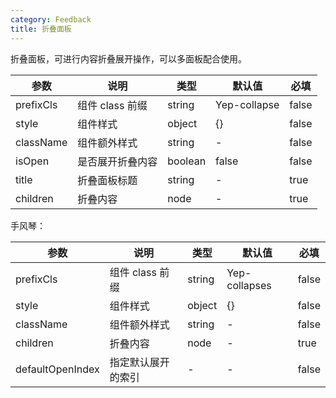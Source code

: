 ```yaml
---
category: Feedback
title: 折叠面板
---
```


折叠面板，可进行内容折叠展开操作，可以多面板配合使用。

<DEMO>

| 参数      | 说明             | 类型    | 默认值       | 必填  |
| --------- | ---------------- | ------- | ------------ | ----- |
| prefixCls | 组件 class 前缀  | string  | Yep-collapse | false |
| style     | 组件样式         | object  | {}           | false |
| className | 组件额外样式     | string  | -            | false |
| isOpen    | 是否展开折叠内容 | boolean | false        | false |
| title     | 折叠面板标题     | string  | -            | true  |
| children  | 折叠内容         | node    | -            | true  |

手风琴：

| 参数             | 说明               | 类型   | 默认值        | 必填  |
| ---------------- | ------------------ | ------ | ------------- | ----- |
| prefixCls        | 组件 class 前缀    | string | Yep-collapses | false |
| style            | 组件样式           | object | {}            | false |
| className        | 组件额外样式       | string | -             | false |
| children         | 折叠内容           | node   | -             | true  |
| defaultOpenIndex | 指定默认展开的索引 | -      | -             | false |
